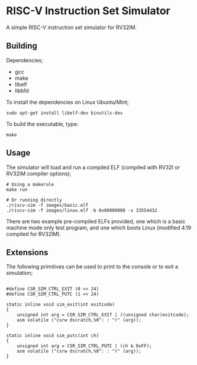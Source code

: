 # RISC-V Instruction Set Simulator

A simple RISC-V instruction set simulator for RV32IM.

## Building

Dependencies;
* gcc
* make
* libelf
* libbfd

To install the dependencies on Linux Ubuntu/Mint;
```
sudo apt-get install libelf-dev binutils-dev
```

To build the executable, type:
```
make
````

## Usage

The simulator will load and run a compiled ELF (compiled with RV32I or RV32IM compiler options);
```
# Using a makerule
make run

# Or running directly
./riscv-sim -f images/basic.elf
./riscv-sim -f images/linux.elf -b 0x80000000 -s 33554432
```

There are two example pre-compiled ELFs provided, one which is a basic machine mode only test program, and one
which boots Linux (modified 4.19 compiled for RV32IM).

## Extensions

The following primitives can be used to print to the console or to exit a simulation;
```

#define CSR_SIM_CTRL_EXIT (0 << 24)
#define CSR_SIM_CTRL_PUTC (1 << 24)

static inline void sim_exit(int exitcode)
{
    unsigned int arg = CSR_SIM_CTRL_EXIT | ((unsigned char)exitcode);
    asm volatile ("csrw dscratch,%0": : "r" (arg));
}

static inline void sim_putc(int ch)
{
    unsigned int arg = CSR_SIM_CTRL_PUTC | (ch & 0xFF);
    asm volatile ("csrw dscratch,%0": : "r" (arg));
}
```
